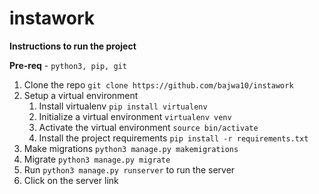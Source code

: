 # instawork

**Instructions to run the project**

**Pre-req** - ```python3, pip, git```

1) Clone the repo 
``git clone https://github.com/bajwa10/instawork``
2) Setup a virtual environment 
   1) Install virtualenv
   ```pip install virtualenv```  
   2) Initialize a virtual environment 
   ```virtualenv venv```
   3) Activate the virtual environment
   ```source bin/activate```
   4) Install the project requirements
   ```pip install -r requirements.txt```
3) Make migrations ```python3 manage.py makemigrations```
4) Migrate ```python3 manage.py migrate```
5) Run ```python3 manage.py runserver``` to run the server
6) Click on the server link
